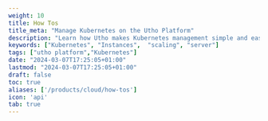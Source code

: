 ```yaml
---
weight: 10
title: How Tos
title_meta: "Manage Kubernetes on the Utho Platform"
description: "Learn how Utho makes Kubernetes management simple and easy so you easily anticipate your kubernetes infrastructure costs"
keywords: ["Kubernetes", "Instances",  "scaling", "server"]
tags: ["utho platform","Kubernetes"]
date: "2024-03-07T17:25:05+01:00"
lastmod: "2024-03-07T17:25:05+01:00"
draft: false
toc: true
aliases: ['/products/cloud/how-tos']
icon: 'api'
tab: true
---
```

